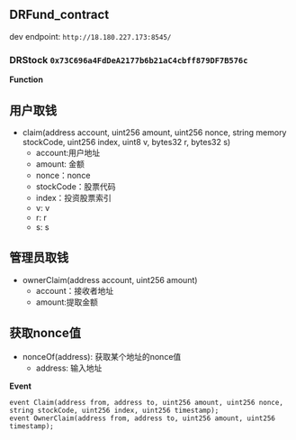 
## DRFund_contract

dev endpoint: `http://18.180.227.173:8545/`

### DRStock `0x73C696a4FdDeA2177b6b21aC4cbff879DF7B576c`

**Function**
      
## 用户取钱
- claim(address account, uint256 amount, uint256 nonce, string memory stockCode, uint256 index, uint8 v, bytes32 r, bytes32 s) 
  * account:用户地址
  * amount: 金额
  * nonce：nonce
  * stockCode：股票代码
  * index：投资股票索引
  * v: v
  * r: r
  * s: s

## 管理员取钱
- ownerClaim(address account, uint256 amount)
  * account：接收者地址
  * amount:提取金额

## 获取nonce值
- nonceOf(address): 获取某个地址的nonce值
    * address: 输入地址

**Event**

```solidity
event Claim(address from, address to, uint256 amount, uint256 nonce, string stockCode, uint256 index, uint256 timestamp);
event OwnerClaim(address from, address to, uint256 amount, uint256 timestamp);
```
